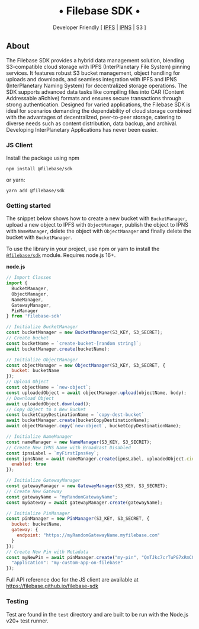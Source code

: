 <h1 align="center">&#x2022; Filebase SDK &#x2022;</h1>
<p align="center">Developer Friendly [ <a href="https://docs.ipfs.tech/concepts/what-is-ipfs/" title="What is IPFS?">IPFS</a> | <a href="https://docs.ipfs.tech/concepts/ipns/" title="What is IPNS?">IPNS</a> | S3 ]</p>

## About

The Filebase SDK provides a hybrid data management solution, blending S3-compatible cloud storage with IPFS 
(InterPlanetary File System) pinning services. It features robust S3 bucket management, object handling for uploads and 
downloads, and seamless integration with IPFS and IPNS (InterPlanetary Naming System) for decentralized storage 
operations. The SDK supports advanced data tasks like compiling files into CAR (Content Addressable aRchive) formats and
ensures secure transactions through strong authentication. Designed for varied applications, the Filebase SDK is ideal 
for scenarios demanding the dependability of cloud storage combined with the advantages of decentralized, peer-to-peer 
storage, catering to diverse needs such as content distribution, data backup, and archival.  Developing InterPlanetary
Applications has never been easier.

### JS Client

Install the package using npm

```shell
npm install @filebase/sdk
```

or yarn:

```shell
yarn add @filebase/sdk
```

### Getting started

The snippet below shows how to create a new bucket with `BucketManager`, upload a new object to IPFS 
with `ObjectManager`, publish the object to IPNS with `NameManager`, delete the object with `ObjectManager` and finally
delete the bucket with `BucketManager`.

To use the library in your project, use npm or yarn to install the [`@filebase/sdk`](https://www.npmjs.com/package/@filebase/sdk) module.  Requires node.js 16+.

**node.js**
````js
// Import Classes
import {
  BucketManager, 
  ObjectManager, 
  NameManager, 
  GatewayManager, 
  PinManager
} from 'filebase-sdk'

// Initialize BucketManager
const bucketManager = new BucketManager(S3_KEY, S3_SECRET);
// Create bucket
const bucketName = `create-bucket-[random string]`;
await bucketManager.create(bucketName);

// Initialize ObjectManager
const objectManager = new ObjectManager(S3_KEY, S3_SECRET, {
  bucket: bucketName
});
// Upload Object
const objectName = `new-object`;
const uploadedObject = await objectManager.upload(objectName, body);
// Download Object
await uploadedObject.download();
// Copy Object to a New Bucket
const bucketCopyDestinationName = `copy-dest-bucket`
await bucketManager.create(bucketCopyDestinationName);
await objectManager.copy(`new-object`, bucketCopyDestinationName);

// Initialize NameManager
const nameManager = new NameManager(S3_KEY, S3_SECRET);
// Create New IPNS Name with Broadcast Disabled
const ipnsLabel = `myFirstIpnsKey`;
const ipnsName = await nameManager.create(ipnsLabel, uploadedObject.cid, {
  enabled: true
});

// Initialize GatewayManager
const gatewayManager = new GatewayManager(S3_KEY, S3_SECRET);
// Create New Gateway
const gatewayName = "myRandomGatewayName";
const myGateway = await gatewayManager.create(gatewayName);

// Initialize PinManager
const pinManager = new PinManager(S3_KEY, S3_SECRET, {
  bucket: bucketName,
  gateway: {
    endpoint: "https://myRandomGatewayName.myfilebase.com"
  }
});
// Create New Pin with Metadata
const myNewPin = await pinManager.create("my-pin", "QmTJkc7crTuPG7xRmCQSz1yioBpCW3juFBtJPXhQfdCqGF", {
  "application": "my-custom-app-on-filebase"
});
````

Full API reference doc for the JS client are available at https://filebase.github.io/filebase-sdk

### Testing

Test are found in the `test` directory and are built to be run with the Node.js v20+ test runner.